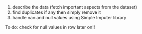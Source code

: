 1. describe the data (fetch important aspects from the dataset)
2. find duplicates if any then simply remove it
3. handle nan and null values using Simple Imputer library


To do: check for null values in row later on!!